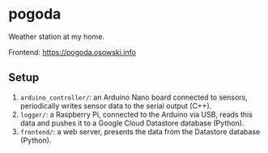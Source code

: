 # pogoda
Weather station at my home.

Frontend: https://pogoda.osowski.info

## Setup
1. `arduino_controller/`: an Arduino Nano board connected to sensors,
   periodically writes sensor data to the serial output (C++).
2. `logger/`: a Raspberry Pi, connected to the Arduino via USB,
   reads this data and pushes it to a Google Cloud Datastore
   database (Python).
3. `frontend/`: a web server, presents the data from the
   Datastore database (Python).
